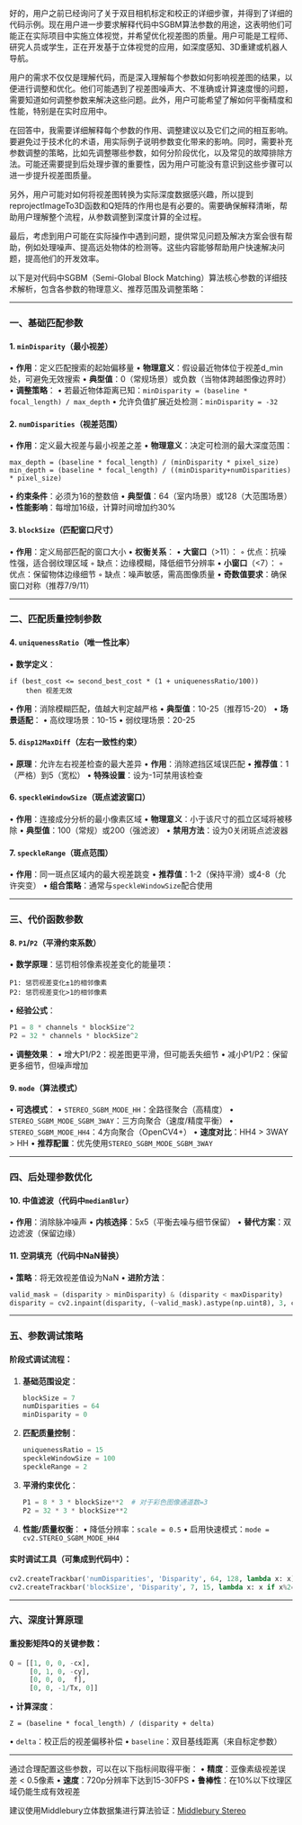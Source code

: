 好的，用户之前已经询问了关于双目相机标定和校正的详细步骤，并得到了详细的代码示例。现在用户进一步要求解释代码中SGBM算法参数的用途，这表明他们可能正在实际项目中实施立体视觉，并希望优化视差图的质量。用户可能是工程师、研究人员或学生，正在开发基于立体视觉的应用，如深度感知、3D重建或机器人导航。

用户的需求不仅仅是理解代码，而是深入理解每个参数如何影响视差图的结果，以便进行调整和优化。他们可能遇到了视差图噪声大、不准确或计算速度慢的问题，需要知道如何调整参数来解决这些问题。此外，用户可能希望了解如何平衡精度和性能，特别是在实时应用中。

在回答中，我需要详细解释每个参数的作用、调整建议以及它们之间的相互影响。要避免过于技术化的术语，用实际例子说明参数变化带来的影响。同时，需要补充参数调整的策略，比如先调整哪些参数，如何分阶段优化，以及常见的故障排除方法。可能还需要提到后处理步骤的重要性，因为用户可能没有意识到这些步骤可以进一步提升视差图质量。

另外，用户可能对如何将视差图转换为实际深度数据感兴趣，所以提到reprojectImageTo3D函数和Q矩阵的作用也是有必要的。需要确保解释清晰，帮助用户理解整个流程，从参数调整到深度计算的全过程。

最后，考虑到用户可能在实际操作中遇到问题，提供常见问题及解决方案会很有帮助，例如处理噪声、提高远处物体的检测等。这些内容能够帮助用户快速解决问题，提高他们的开发效率。




以下是对代码中SGBM（Semi-Global Block Matching）算法核心参数的详细技术解析，包含各参数的物理意义、推荐范围及调整策略：

---

### **一、基础匹配参数**
#### 1. `minDisparity`（最小视差）
• **作用**：定义匹配搜索的起始偏移量
• **物理意义**：假设最近物体位于视差d_min处，可避免无效搜索
• **典型值**：0（常规场景）或负数（当物体跨越图像边界时）
• **调整策略**：
  • 若最近物体距离已知：`minDisparity = (baseline * focal_length) / max_depth`
  • 允许负值扩展近处检测：`minDisparity = -32`

#### 2. `numDisparities`（视差范围）
• **作用**：定义最大视差与最小视差之差
• **物理意义**：决定可检测的最大深度范围：
  ```
  max_depth = (baseline * focal_length) / (minDisparity * pixel_size)
  min_depth = (baseline * focal_length) / ((minDisparity+numDisparities) * pixel_size)
  ```
• **约束条件**：必须为16的整数倍
• **典型值**：64（室内场景）或128（大范围场景）
• **性能影响**：每增加16级，计算时间增加约30%

#### 3. `blockSize`（匹配窗口尺寸）
• **作用**：定义局部匹配的窗口大小
• **权衡关系**：
  • **大窗口**（>11）：
    ◦ 优点：抗噪性强，适合弱纹理区域
    ◦ 缺点：边缘模糊，降低细节分辨率
  • **小窗口**（<7）：
    ◦ 优点：保留物体边缘细节
    ◦ 缺点：噪声敏感，需高图像质量
• **奇数值要求**：确保窗口对称（推荐7/9/11）

---

### **二、匹配质量控制参数**
#### 4. `uniquenessRatio`（唯一性比率）
• **数学定义**：
  ```
  if (best_cost <= second_best_cost * (1 + uniquenessRatio/100)) 
      then 视差无效
  ```
• **作用**：消除模糊匹配，值越大判定越严格
• **典型值**：10-25（推荐15-20）
• **场景适配**：
  • 高纹理场景：10-15
  • 弱纹理场景：20-25

#### 5. `disp12MaxDiff`（左右一致性约束）
• **原理**：允许左右视差检查的最大差异
• **作用**：消除遮挡区域误匹配
• **推荐值**：1（严格）到5（宽松）
• **特殊设置**：设为-1可禁用该检查

#### 6. `speckleWindowSize`（斑点滤波窗口）
• **作用**：连接成分分析的最小像素区域
• **物理意义**：小于该尺寸的孤立区域将被移除
• **典型值**：100（常规）或200（强滤波）
• **禁用方法**：设为0关闭斑点滤波器

#### 7. `speckleRange`（斑点范围）
• **作用**：同一斑点区域内的最大视差跳变
• **推荐值**：1-2（保持平滑）或4-8（允许突变）
• **组合策略**：通常与`speckleWindowSize`配合使用

---

### **三、代价函数参数**
#### 8. `P1`/`P2`（平滑约束系数）
• **数学原理**：惩罚相邻像素视差变化的能量项：
  ```
  P1: 惩罚视差变化±1的相邻像素
  P2: 惩罚视差变化>1的相邻像素
  ```
• **经验公式**：
  ```python
  P1 = 8 * channels * blockSize^2
  P2 = 32 * channels * blockSize^2
  ```
• **调整效果**：
  • 增大P1/P2：视差图更平滑，但可能丢失细节
  • 减小P1/P2：保留更多细节，但噪声增加

#### 9. `mode`（算法模式）
• **可选模式**：
  • `STEREO_SGBM_MODE_HH`：全路径聚合（高精度）
  • `STEREO_SGBM_MODE_SGBM_3WAY`：三方向聚合（速度/精度平衡）
  • `STEREO_SGBM_MODE_HH4`：4方向聚合（OpenCV4+）
• **速度对比**：HH4 > 3WAY > HH
• **推荐配置**：优先使用`STEREO_SGBM_MODE_SGBM_3WAY`

---

### **四、后处理参数优化**
#### 10. 中值滤波（代码中`medianBlur`）
• **作用**：消除脉冲噪声
• **内核选择**：5x5（平衡去噪与细节保留）
• **替代方案**：双边滤波（保留边缘）

#### 11. 空洞填充（代码中NaN替换）
• **策略**：将无效视差值设为NaN
• **进阶方法**：
  ```python
  valid_mask = (disparity > minDisparity) & (disparity < maxDisparity)
  disparity = cv2.inpaint(disparity, (~valid_mask).astype(np.uint8), 3, cv2.INPAINT_NS)
  ```

---

### **五、参数调试策略**
#### 阶段式调试流程：
1. **基础范围设定**：
   ```python
   blockSize = 7
   numDisparities = 64
   minDisparity = 0
   ```

2. **匹配质量控制**：
   ```python
   uniquenessRatio = 15
   speckleWindowSize = 100
   speckleRange = 2
   ```

3. **平滑约束优化**：
   ```python
   P1 = 8 * 3 * blockSize**2  # 对于彩色图像通道数=3
   P2 = 32 * 3 * blockSize**2
   ```

4. **性能/质量权衡**：
   • 降低分辨率：`scale = 0.5`
   • 启用快速模式：`mode = cv2.STEREO_SGBM_MODE_HH4`

#### 实时调试工具（可集成到代码中）：
```python
cv2.createTrackbar('numDisparities', 'Disparity', 64, 128, lambda x: x)
cv2.createTrackbar('blockSize', 'Disparity', 7, 15, lambda x: x if x%2==1 else x+1)
```

---

### **六、深度计算原理**
#### 重投影矩阵Q的关键参数：
```python
Q = [[1, 0, 0, -cx],
     [0, 1, 0, -cy],
     [0, 0, 0,  f],
     [0, 0, -1/Tx, 0]]
```
• **计算深度**：
  ```
  Z = (baseline * focal_length) / (disparity + delta)
  ```
  • `delta`：校正后的视差偏移补偿
  • `baseline`：双目基线距离（来自标定参数）

---

通过合理配置这些参数，可以在以下指标间取得平衡：
• **精度**：亚像素级视差误差 < 0.5像素
• **速度**：720p分辨率下达到15-30FPS
• **鲁棒性**：在10%以下纹理区域仍能生成有效视差

建议使用Middlebury立体数据集进行算法验证：[Middlebury Stereo](https://vision.middlebury.edu/stereo/)